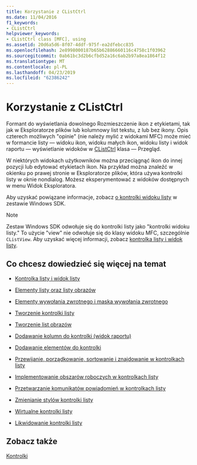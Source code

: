 ```yaml
---
title: Korzystanie z CListCtrl
ms.date: 11/04/2016
f1_keywords:
- CListCtrl
helpviewer_keywords:
- CListCtrl class [MFC], using
ms.assetid: 20d6a5d6-8f07-4ddf-975f-ea2dfebcc835
ms.openlocfilehash: 2e8998000187b65b62886660116c4758c1f03962
ms.sourcegitcommit: 0ab61bc3d2b6cfbd52a16c6ab2b97a8ea1864f12
ms.translationtype: MT
ms.contentlocale: pl-PL
ms.lasthandoff: 04/23/2019
ms.locfileid: "62386242"
---
```

# <a name="using-clistctrl"></a>Korzystanie z CListCtrl

Formant do wyświetlania dowolnego Rozmieszczenie ikon z etykietami, tak jak w Eksploratorze plików lub kolumnowy list tekstu, z lub bez ikony. Opis czterech możliwych "opinie" (nie należy mylić z widokami MFC) może mieć w formancie listy — widoku ikon, widoku małych ikon, widoku listy i widok raportu — wyświetlanie widoków w [CListCtrl](../mfc/reference/clistctrl-class.md) klasa — Przegląd.

W niektórych widokach użytkowników można przeciągnąć ikon do innej pozycji lub edytować etykietach ikon. Na przykład można znaleźć w okienku po prawej stronie w Eksploratorze plików, która używa kontrolki listy w oknie nondialog. Możesz eksperymentować z widoków dostępnych w menu Widok Eksploratora.

Aby uzyskać powiązane informacje, zobacz [o kontrolki widoku listy](/windows/desktop/Controls/list-view-controls-overview) w zestawie Windows SDK.

> [!NOTE]
>  Zestaw Windows SDK odwołuje się do kontrolki listy jako "kontrolki widoku listy." To użycie "view" nie odwołuje się do klasy widoku MFC, szczególnie `CListView`. Aby uzyskać więcej informacji, zobacz [kontrolka listy i widok listy](../mfc/list-control-and-list-view.md).

## <a name="what-do-you-want-to-know-more-about"></a>Co chcesz dowiedzieć się więcej na temat

- [Kontrolka listy i widok listy](../mfc/list-control-and-list-view.md)

- [Elementy listy oraz listy obrazów](../mfc/list-items-and-image-lists.md)

- [Elementy wywołania zwrotnego i maska wywołania zwrotnego](../mfc/callback-items-and-the-callback-mask.md)

- [Tworzenie kontrolki listy](../mfc/creating-the-list-control.md)

- [Tworzenie list obrazów](../mfc/creating-the-image-lists.md)

- [Dodawanie kolumn do kontrolki (widok raportu)](../mfc/adding-columns-to-the-control-report-view.md)

- [Dodawanie elementów do kontrolki](../mfc/adding-items-to-the-control.md)

- [Przewijanie, porządkowanie, sortowanie i znajdowanie w kontrolkach listy](../mfc/scrolling-arranging-sorting-and-finding-in-list-controls.md)

- [Implementowanie obszarów roboczych w kontrolkach listy](../mfc/implementing-working-areas-in-list-controls.md)

- [Przetwarzanie komunikatów powiadomień w kontrolkach listy](../mfc/processing-notification-messages-in-list-controls.md)

- [Zmienianie stylów kontrolki listy](../mfc/changing-list-control-styles.md)

- [Wirtualne kontrolki listy](../mfc/virtual-list-controls.md)

- [Likwidowanie kontrolki listy](../mfc/destroying-the-list-control.md)

## <a name="see-also"></a>Zobacz także

[Kontrolki](../mfc/controls-mfc.md)
